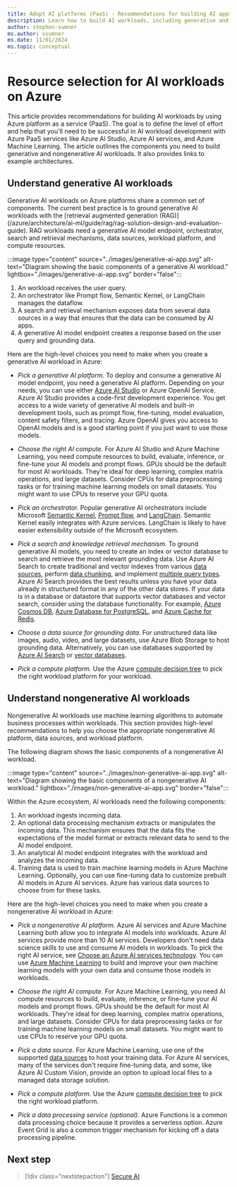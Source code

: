 ```yaml
---
title: Adopt AI platforms (PaaS) - Recommendations for building AI apps with Azure platforms
description: Learn how to build AI workloads, including generative and nongenerative AI apps, by using Azure PaaS services. Get detailed recommendations and architecture guides.
author: stephen-sumner
ms.author: ssumner
ms.date: 11/01/2024
ms.topic: conceptual
---
```


# Resource selection for AI workloads on Azure

This article provides recommendations for building AI workloads by using Azure platform as a service (PaaS). The goal is to define the level of effort and help that you'll need to be successful in AI workload development with Azure PaaS services like Azure AI Studio, Azure AI services, and Azure Machine Learning. The article outlines the components you need to build generative and nongenerative AI workloads. It also provides links to example architectures.

## Understand generative AI workloads

Generative AI workloads on Azure platforms share a common set of components. The current best practice is to ground generative AI workloads with the [retrieval augmented generation (RAG)] (/azure/architecture/ai-ml/guide/rag/rag-solution-design-and-evaluation-guide). RAG workloads need a generative AI model endpoint, orchestrator, search and retrieval mechanisms, data sources, workload platform, and compute resources.

:::image type="content" source="../images/generative-ai-app.svg" alt-text="Diagram showing the basic components of a generative AI workload." lightbox="./images/generative-ai-app.svg" border="false":::

1. An workload receives the user query.
1. An orchestrator like Prompt flow, Semantic Kernel, or LangChain manages the dataflow.
1. A search and retrieval mechanism exposes data from several data sources in a way that ensures that the data can be consumed by AI apps.
1. A generative AI model endpoint creates a response based on the user query and grounding data.

Here are the high-level choices you need to make when you create a generative AI workload in Azure:

- *Pick a generative AI platform.* To deploy and consume a generative AI model endpoint, you need a generative AI platform. Depending on your needs, you can use either [Azure AI Studio](/azure/ai-studio/what-is-ai-studio) or Azure OpenAI Service. Azure AI Studio provides a code-first development experience. You get access to a wide variety of generative AI models and built-in development tools, such as prompt flow, fine-tuning, model evaluation, content safety filters, and tracing. Azure OpenAI gives you access to OpenAI models and is a good starting point if you just want to use those models.

- *Choose the right AI compute.* For Azure AI Studio and Azure Machine Learning, you need compute resources to build, evaluate, inference, or fine-tune your AI models and prompt flows. GPUs should be the default for most AI workloads. They're ideal for deep learning, complex matrix operations, and large datasets. Consider CPUs for data preprocessing tasks or for training machine learning models on small datasets. You might want to use CPUs to reserve your GPU quota.

- *Pick an orchestrator.* Popular generative AI orchestrators include Microsoft [Semantic Kernel](/semantic-kernel/overview/), [Prompt flow](https://microsoft.github.io/promptflow/index.html), and [LangChain](https://python.langchain.com/v0.2/docs/integrations/platforms/microsoft/). Semantic Kernel easily integrates with Azure services. LangChain is likely to have easier extensibility outside of the Microsoft ecosystem.

- *Pick a search and knowledge retrieval mechanism.* To ground generative AI models, you need to create an index or vector database to search and retrieve the most relevant grounding data. Use Azure AI Search to create traditional and vector indexes from various [data sources](/azure/search/search-indexer-overview#supported-data-sources), perform [data chunking](/azure/search/vector-search-integrated-vectorization), and implement [multiple query types](/azure/search/search-query-overview#types-of-queries). Azure AI Search provides the best results unless you have your data already in structured format in any of the other data stores. If your data is in a database or datastore that supports vector databases and vector search, consider using the database functionality. For example, [Azure Cosmos DB](/azure/cosmos-db/vector-database), [Azure Database for PostgreSQL,](/azure/postgresql/flexible-server/how-to-use-pgvector) and [Azure Cache for Redis](/azure/azure-cache-for-redis/cache-overview-vector-similarity).

- *Choose a data source for grounding data.* For unstructured data like images, audio, video, and large datasets, use Azure Blob Storage to host grounding data. Alternatively, you can use databases supported by [Azure AI Search](/azure/search/search-indexer-overview#supported-data-sources) or [vector databases](/dotnet/ai/conceptual/vector-databases#available-vector-database-solutions).

- *Pick a compute platform.* Use the Azure [compute decision tree](/azure/architecture/guide/technology-choices/compute-decision-tree) to pick the right workload platform for your workload.

## Understand nongenerative AI workloads

Nongenerative AI workloads use machine learning algorithms to automate business processes within workloads. This section provides high-level recommendations to help you choose the appropriate nongenerative AI platform, data sources, and workload platform.

The following diagram shows the basic components of a nongenerative AI workload.

:::image type="content" source="../images/non-generative-ai-app.svg" alt-text="Diagram showing the basic components of a nongenerative AI workload." lightbox="./images/non-generative-ai-app.svg" border="false":::

Within the Azure ecosystem,  AI workloads need the following components:

1. An workload ingests incoming data.
1. An optional data processing mechanism extracts or manipulates the incoming data. This mechanism ensures that the data fits the expectations of the model format or extracts relevant data to send to the AI model endpoint. 
1. An analytical AI model endpoint integrates with the workload and analyzes the incoming data.
1. Training data is used to train machine learning models in Azure Machine Learning. Optionally, you can use fine-tuning data to customize prebuilt AI models in Azure AI services. Azure has various data sources to choose from for these tasks.

Here are the high-level choices you need to make when you create a nongenerative AI workload in Azure:

- *Pick a nongenerative AI platform.* Azure AI services and Azure Machine Learning both allow you to integrate AI models into workloads. Azure AI services provide more than 10 AI services. Developers don't need data science skills to use and consume AI models in workloads. To pick the right AI service, see [Choose an Azure AI services technology](/azure/architecture/data-guide/technology-choices/cognitive-services). You can use [Azure Machine Learning](/azure/machine-learning/overview-what-is-azure-machine-learning) to build and improve your own machine learning models with your own data and consume those models in workloads.

- *Choose the right AI compute.* For Azure Machine Learning, you need AI compute resources to build, evaluate, inference, or fine-tune your AI models and prompt flows. GPUs should be the default for most AI workloads. They're ideal for deep learning, complex matrix operations, and large datasets. Consider CPUs for data preprocessing tasks or for training machine learning models on small datasets. You might want to use CPUs to reserve your GPU quota.

- *Pick a data source.* For Azure Machine Learning, use one of the supported [data sources](/azure/machine-learning/how-to-access-data#supported-data-storage-service-types) to host your training data. For Azure AI services, many of the services don't require fine-tuning data, and some, like Azure AI Custom Vision, provide an option to upload local files to a managed data storage solution.

- *Pick a compute platform.* Use the Azure [compute decision tree](/azure/architecture/guide/technology-choices/compute-decision-tree) to pick the right workload platform.

- *Pick a data processing service (optional).* Azure Functions is a common data processing choice because it provides a serverless option. Azure Event Grid is also a common trigger mechanism for kicking off a data processing pipeline.

## Next step

> [!div class="nextstepaction"]
> [Secure AI](secure.md)
